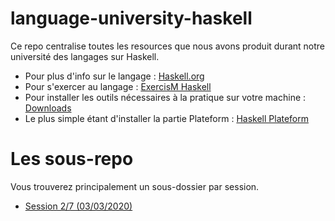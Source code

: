 # language-university-haskell

Ce repo centralise toutes les resources que nous avons produit durant notre université des langages sur Haskell.

- Pour plus d'info sur le langage : [Haskell.org](https://www.haskell.org/)
- Pour s'exercer au langage : [ExercisM Haskell](https://exercism.io/tracks/haskell)
- Pour installer les outils nécessaires à la pratique sur votre machine : [Downloads](https://www.haskell.org/downloads)
- Le plus simple étant d'installer la partie Plateform : [Haskell Plateform](https://www.haskell.org/downloads/#platform)

# Les sous-repo

Vous trouverez principalement un sous-dossier par session.
- [Session 2/7 (03/03/2020)](session-2of7)
